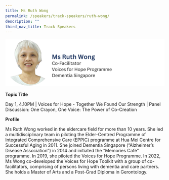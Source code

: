 ```yaml
---
title: Ms Ruth Wong
permalink: /speakers/track-speakers/ruth-wong/
description: ""
third_nav_title: Track Speakers
---
```

<div style="display: flex; flex-wrap: wrap;">
  <div style="flex-basis: 100%; max-width: 100%;">
    <img alt="track speakers 1" src="/images/SpeakersPhoto/ruthwong.png">
  </div>
	</div>
	
<b>Topic Title</b>

<p id="left">Day 1, 4.10PM | Voices for Hope - Together We Found Our Strength | Panel Discussion: One Crayon, One Voice: The Power of Co-Creation</p>

<b>Profile</b>	

Ms Ruth Wong worked in the eldercare field for more than 10 years. She led a multidisciplinary team in piloting the Elder-Centred Programme of Integrated Comprehensive Care (EPPIC) programme at Hua Mei Centre for Successful Aging in 2011. She joined Dementia Singapore (“Alzheimer’s Disease Association”) in 2014 and initiated the “Memories Café” programme. In 2019, she piloted the Voices for Hope Programme. In 2022, Ms Wong co-developed the Voices for Hope Toolkit with a group of co-facilitators, comprising of persons living with dementia and care partners. She holds a Master of Arts and a Post-Grad Diploma in Gerontology.